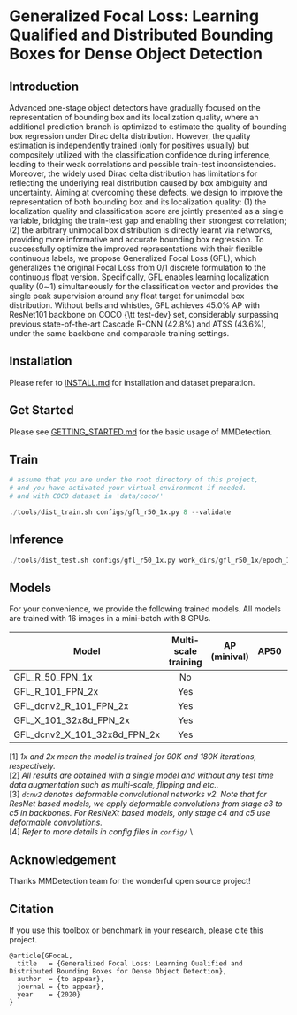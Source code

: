 # Generalized Focal Loss: Learning Qualified and Distributed Bounding Boxes for Dense Object Detection

## Introduction

Advanced one-stage object detectors have gradually focused on the representation of bounding box and its localization quality, where an additional prediction branch is optimized to estimate the quality of bounding box regression under Dirac delta distribution. However, the quality estimation is independently trained (only for positives usually) but compositely utilized with the classification confidence during inference, leading to their weak correlations and possible train-test inconsistencies. Moreover, the widely used Dirac delta distribution has limitations for reflecting the underlying real distribution caused by box ambiguity and uncertainty. Aiming at overcoming these defects, we design to improve the representation of both bounding box and its localization quality: (1) the localization quality and classification score are jointly presented as a single variable, bridging the train-test gap and enabling their strongest correlation;  (2) the arbitrary unimodal box distribution is directly learnt via networks, providing more informative and accurate bounding box regression. To successfully optimize the improved representations with their flexible continuous labels, we propose Generalized Focal Loss (GFL), which generalizes the original Focal Loss from 0/1 discrete formulation to the continuous float version. Specifically, GFL enables learning localization quality (0$\sim$1) simultaneously for the classification vector and provides the single peak supervision around any float target for unimodal box distribution. Without bells and whistles, GFL achieves 45.0\% AP with ResNet101 backbone on COCO {\tt test-dev} set, considerably surpassing previous state-of-the-art Cascade R-CNN (42.8\%) and ATSS (43.6\%), under the same backbone and comparable training settings.


## Installation

Please refer to [INSTALL.md](docs/INSTALL.md) for installation and dataset preparation.


## Get Started

Please see [GETTING_STARTED.md](docs/GETTING_STARTED.md) for the basic usage of MMDetection.


## Train

```python
# assume that you are under the root directory of this project,
# and you have activated your virtual environment if needed.
# and with COCO dataset in 'data/coco/'

./tools/dist_train.sh configs/gfl_r50_1x.py 8 --validate
```

## Inference

```python
./tools/dist_test.sh configs/gfl_r50_1x.py work_dirs/gfl_r50_1x/epoch_12.pth 8 --eval bbox
```

## Models

For your convenience, we provide the following trained models. All models are trained with 16 images in a mini-batch with 8 GPUs.

Model | Multi-scale training | AP (minival) | AP50 | AP75 | Link
--- |:---:|:---:|:---:|:---:|:---:
GFL_R_50_FPN_1x              | No  | | | | [Google]()
GFL_R_101_FPN_2x             | Yes | | | | [Google]()
GFL_dcnv2_R_101_FPN_2x       | Yes | | | | [Google]()
GFL_X_101_32x8d_FPN_2x       | Yes | | | | [Google]()
GFL_dcnv2_X_101_32x8d_FPN_2x | Yes | | | | [Google]()

[1] *1x and 2x mean the model is trained for 90K and 180K iterations, respectively.* \
[2] *All results are obtained with a single model and without any test time data augmentation such as multi-scale, flipping and etc..* \
[3] *`dcnv2` denotes deformable convolutional networks v2. Note that for ResNet based models, we apply deformable convolutions from stage c3 to c5 in backbones. For ResNeXt based models, only stage c4 and c5 use deformable convolutions.* \
[4] *Refer to more details in config files in `config/`* \



## Acknowledgement

Thanks MMDetection team for the wonderful open source project!


## Citation

If you use this toolbox or benchmark in your research, please cite this project.

```
@article{GFocaL,
  title   = {Generalized Focal Loss: Learning Qualified and Distributed Bounding Boxes for Dense Object Detection},
  author  = {to appear},
  journal = {to appear},
  year    = {2020}
}
```
